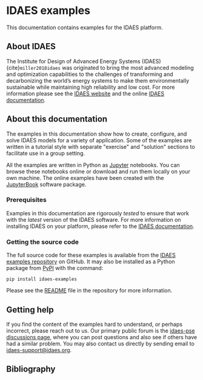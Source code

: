 # IDAES examples

This documentation contains examples for the IDAES platform.

## About IDAES

The Institute for Design of Advanced Energy Systems (IDAES) 
{cite}`miller2018idaes` was originated to bring the 
most advanced modeling and 
optimization capabilities to the challenges of transforming and decarbonizing the world’s energy systems to make them 
environmentally sustainable while maintaining high reliability and low cost.
For more information please see the [IDAES website](https://idaes.org/) and the online 
[IDAES documentation](https://idaes-pse.readthedocs.io/en/latest/index.html).

## About this documentation

The examples in this documentation show how to create, configure, and solve IDAES models for a variety of application.
Some of the examples are written in a tutorial style with separate "exercise" and "solution" sections to
facilitate use in a group setting.

All the examples are written in Python as [Jupyter](https://jupyter.org) notebooks.
You can browse these notebooks online or download and run them locally on your own machine.
The online examples have been created with the 
[JupyterBook](https://jupyterbook.org) software package.

### Prerequisites

Examples in this documentation are rigorously *tested* to ensure that work with the *latest* version of the IDAES 
software. For more information on installing IDAES on your platform,
please refer to the [IDAES documentation](https://idaes-pse.readthedocs.io/en/latest/index.html).

### Getting the source code
The full source code for these examples is available from the 
[IDAES examples repository](https://github.com/IDAES/examples) on GitHub.
It may also be installed as a Python package from [PyPI](https://pypi.org/) with the command:

```
pip install idaes-examples
```

Please see the [README](https://github.com/IDAES/examples/README.md) file
in the repository for more information.

## Getting help

If you find the content of the examples hard to understand, or perhaps incorrect,
please reach out to us. Our primary public forum is the 
[idaes-pse discussions page](https://github.com/IDAES/idaes-pse/discussions),
where you can post questions and also see if others have had a similar
problem. You may also contact us directly by sending email to 
[idaes-support@idaes.org](mailto:idaes-support@idaes.org).


## Bibliography

```{bibliography}
```